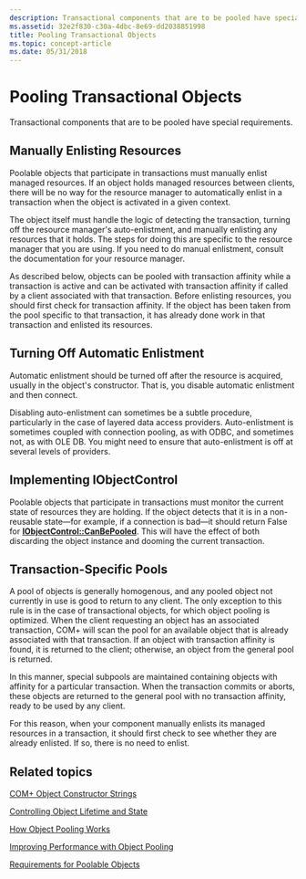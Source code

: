```yaml
---
description: Transactional components that are to be pooled have special requirements.
ms.assetid: 32e2f830-c30a-4dbc-8e69-dd2038851998
title: Pooling Transactional Objects
ms.topic: concept-article
ms.date: 05/31/2018
---
```


# Pooling Transactional Objects

Transactional components that are to be pooled have special requirements.

## Manually Enlisting Resources

Poolable objects that participate in transactions must manually enlist managed resources. If an object holds managed resources between clients, there will be no way for the resource manager to automatically enlist in a transaction when the object is activated in a given context.

The object itself must handle the logic of detecting the transaction, turning off the resource manager's auto-enlistment, and manually enlisting any resources that it holds. The steps for doing this are specific to the resource manager that you are using. If you need to do manual enlistment, consult the documentation for your resource manager.

As described below, objects can be pooled with transaction affinity while a transaction is active and can be activated with transaction affinity if called by a client associated with that transaction. Before enlisting resources, you should first check for transaction affinity. If the object has been taken from the pool specific to that transaction, it has already done work in that transaction and enlisted its resources.

## Turning Off Automatic Enlistment

Automatic enlistment should be turned off after the resource is acquired, usually in the object's constructor. That is, you disable automatic enlistment and then connect.

Disabling auto-enlistment can sometimes be a subtle procedure, particularly in the case of layered data access providers. Auto-enlistment is sometimes coupled with connection pooling, as with ODBC, and sometimes not, as with OLE DB. You might need to ensure that auto-enlistment is off at several levels of providers.

## Implementing IObjectControl

Poolable objects that participate in transactions must monitor the current state of resources they are holding. If the object detects that it is in a non-reusable state—for example, if a connection is bad—it should return False for [**IObjectControl::CanBePooled**](/windows/desktop/api/ComSvcs/nf-comsvcs-iobjectcontrol-canbepooled). This will have the effect of both discarding the object instance and dooming the current transaction.

## Transaction-Specific Pools

A pool of objects is generally homogenous, and any pooled object not currently in use is good to return to any client. The only exception to this rule is in the case of transactional objects, for which object pooling is optimized. When the client requesting an object has an associated transaction, COM+ will scan the pool for an available object that is already associated with that transaction. If an object with transaction affinity is found, it is returned to the client; otherwise, an object from the general pool is returned.

In this manner, special subpools are maintained containing objects with affinity for a particular transaction. When the transaction commits or aborts, these objects are returned to the general pool with no transaction affinity, ready to be used by any client.

For this reason, when your component manually enlists its managed resources in a transaction, it should first check to see whether they are already enlisted. If so, there is no need to enlist.

## Related topics

<dl> <dt>

[COM+ Object Constructor Strings](com--object-constructor-strings.md)
</dt> <dt>

[Controlling Object Lifetime and State](controlling-object-lifetime-and-state.md)
</dt> <dt>

[How Object Pooling Works](how-object-pooling-works.md)
</dt> <dt>

[Improving Performance with Object Pooling](improving-performance-with-object-pooling.md)
</dt> <dt>

[Requirements for Poolable Objects](requirements-for-poolable-objects.md)
</dt> </dl>

 

 




